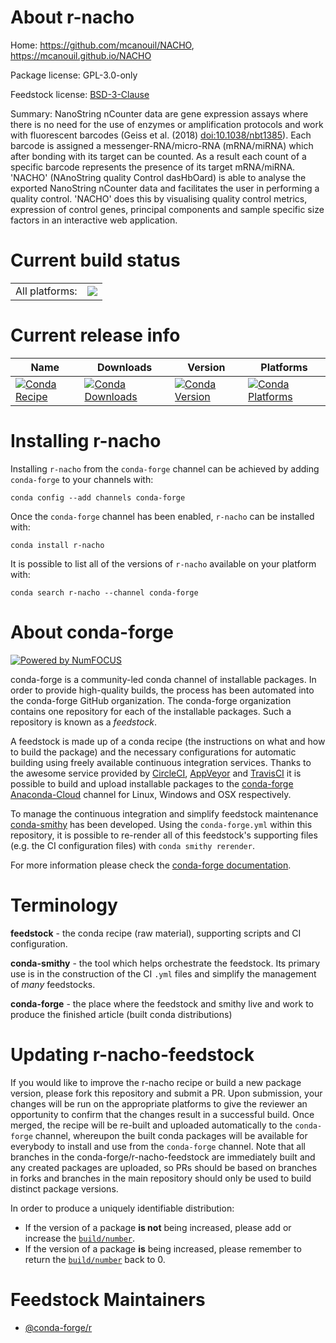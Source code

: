 About r-nacho
=============

Home: https://github.com/mcanouil/NACHO, https://mcanouil.github.io/NACHO

Package license: GPL-3.0-only

Feedstock license: [BSD-3-Clause](https://github.com/conda-forge/r-nacho-feedstock/blob/master/LICENSE.txt)

Summary: NanoString nCounter data are gene expression assays where there is no need for the use of enzymes or amplification protocols and work with fluorescent barcodes (Geiss et al. (2018) <doi:10.1038/nbt1385>). Each barcode is assigned a messenger-RNA/micro-RNA (mRNA/miRNA) which after bonding with its target can be counted. As a result each count of a specific barcode represents the presence of its target mRNA/miRNA. 'NACHO' (NAnoString quality Control dasHbOard) is able to analyse the exported NanoString nCounter data and facilitates the user in performing a quality control. 'NACHO' does this by visualising quality control metrics, expression of control genes, principal components and sample specific size factors in an interactive web application.

Current build status
====================


<table><tr><td>All platforms:</td>
    <td>
      <a href="https://dev.azure.com/conda-forge/feedstock-builds/_build/latest?definitionId=10022&branchName=master">
        <img src="https://dev.azure.com/conda-forge/feedstock-builds/_apis/build/status/r-nacho-feedstock?branchName=master">
      </a>
    </td>
  </tr>
</table>

Current release info
====================

| Name | Downloads | Version | Platforms |
| --- | --- | --- | --- |
| [![Conda Recipe](https://img.shields.io/badge/recipe-r--nacho-green.svg)](https://anaconda.org/conda-forge/r-nacho) | [![Conda Downloads](https://img.shields.io/conda/dn/conda-forge/r-nacho.svg)](https://anaconda.org/conda-forge/r-nacho) | [![Conda Version](https://img.shields.io/conda/vn/conda-forge/r-nacho.svg)](https://anaconda.org/conda-forge/r-nacho) | [![Conda Platforms](https://img.shields.io/conda/pn/conda-forge/r-nacho.svg)](https://anaconda.org/conda-forge/r-nacho) |

Installing r-nacho
==================

Installing `r-nacho` from the `conda-forge` channel can be achieved by adding `conda-forge` to your channels with:

```
conda config --add channels conda-forge
```

Once the `conda-forge` channel has been enabled, `r-nacho` can be installed with:

```
conda install r-nacho
```

It is possible to list all of the versions of `r-nacho` available on your platform with:

```
conda search r-nacho --channel conda-forge
```


About conda-forge
=================

[![Powered by NumFOCUS](https://img.shields.io/badge/powered%20by-NumFOCUS-orange.svg?style=flat&colorA=E1523D&colorB=007D8A)](http://numfocus.org)

conda-forge is a community-led conda channel of installable packages.
In order to provide high-quality builds, the process has been automated into the
conda-forge GitHub organization. The conda-forge organization contains one repository
for each of the installable packages. Such a repository is known as a *feedstock*.

A feedstock is made up of a conda recipe (the instructions on what and how to build
the package) and the necessary configurations for automatic building using freely
available continuous integration services. Thanks to the awesome service provided by
[CircleCI](https://circleci.com/), [AppVeyor](https://www.appveyor.com/)
and [TravisCI](https://travis-ci.com/) it is possible to build and upload installable
packages to the [conda-forge](https://anaconda.org/conda-forge)
[Anaconda-Cloud](https://anaconda.org/) channel for Linux, Windows and OSX respectively.

To manage the continuous integration and simplify feedstock maintenance
[conda-smithy](https://github.com/conda-forge/conda-smithy) has been developed.
Using the ``conda-forge.yml`` within this repository, it is possible to re-render all of
this feedstock's supporting files (e.g. the CI configuration files) with ``conda smithy rerender``.

For more information please check the [conda-forge documentation](https://conda-forge.org/docs/).

Terminology
===========

**feedstock** - the conda recipe (raw material), supporting scripts and CI configuration.

**conda-smithy** - the tool which helps orchestrate the feedstock.
                   Its primary use is in the construction of the CI ``.yml`` files
                   and simplify the management of *many* feedstocks.

**conda-forge** - the place where the feedstock and smithy live and work to
                  produce the finished article (built conda distributions)


Updating r-nacho-feedstock
==========================

If you would like to improve the r-nacho recipe or build a new
package version, please fork this repository and submit a PR. Upon submission,
your changes will be run on the appropriate platforms to give the reviewer an
opportunity to confirm that the changes result in a successful build. Once
merged, the recipe will be re-built and uploaded automatically to the
`conda-forge` channel, whereupon the built conda packages will be available for
everybody to install and use from the `conda-forge` channel.
Note that all branches in the conda-forge/r-nacho-feedstock are
immediately built and any created packages are uploaded, so PRs should be based
on branches in forks and branches in the main repository should only be used to
build distinct package versions.

In order to produce a uniquely identifiable distribution:
 * If the version of a package **is not** being increased, please add or increase
   the [``build/number``](https://conda.io/docs/user-guide/tasks/build-packages/define-metadata.html#build-number-and-string).
 * If the version of a package **is** being increased, please remember to return
   the [``build/number``](https://conda.io/docs/user-guide/tasks/build-packages/define-metadata.html#build-number-and-string)
   back to 0.

Feedstock Maintainers
=====================

* [@conda-forge/r](https://github.com/conda-forge/r/)

